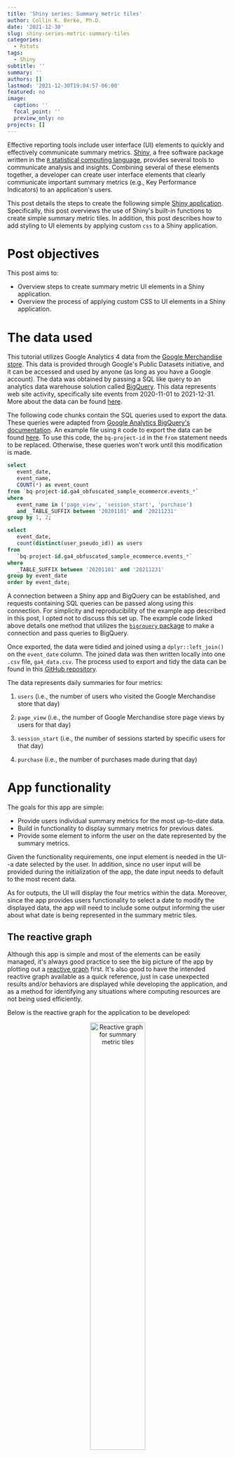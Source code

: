 ```yaml
---
title: 'Shiny series: Summary metric tiles'
author: Collin K. Berke, Ph.D.
date: '2021-12-30'
slug: shiny-series-metric-summary-tiles
categories:
  - Rstats
tags:
  - Shiny
subtitle: ''
summary: ''
authors: []
lastmod: '2021-12-30T19:04:57-06:00'
featured: no
image:
  caption: ''
  focal_point: ''
  preview_only: no
projects: []
---
```


Effective reporting tools include user interface (UI) elements to quickly and effectively communicate summary metrics. [Shiny](https://shiny.rstudio.com/), a free software package written in the [`R` statistical computing language](https://www.r-project.org/), provides several tools to communicate analysis and insights. Combining several of these elements together, a developer can create user interface elements that clearly communicate important summary metrics (e.g., Key Performance Indicators) to an application's users.

This post details the steps to create the following simple [Shiny application](https://collin-berke.shinyapps.io/blog-shiny_summary_tiles/). Specifically, this post overviews the use of Shiny's built-in functions to create simple summary metric tiles. In addition, this post describes how to add styling to UI elements by applying custom `css` to a Shiny application. 

# Post objectives

This post aims to:

-   Overview steps to create summary metric UI elements in a Shiny application.
-   Overview the process of applying custom CSS to UI elements in a Shiny application.

# The data used

This tutorial utilizes Google Analytics 4 data from the [Google Merchandise store](https://shop.googlemerchandisestore.com/). This data is provided through Google's Public Datasets initiative, and it can be accessed and used by anyone (as long as you have a Google account). The data was obtained by passing a SQL like query to an analytics data warehouse solution called [BigQuery](https://cloud.google.com/bigquery). This data represents web site activity, specifically site events from 2020-11-01 to 2021-12-31. More about the data can be found [here](https://support.google.com/analytics/answer/10937659#zippy=%2Cin-this-article).

The following code chunks contain the SQL queries used to export the data. These queries were adapted from [Google Analytics BigQuery's documentation](https://developers.google.com/analytics/bigquery/basic-queries). An example file using `R` code to export the data can be found [here](https://github.com/collinberke/blog-shiny_summary_tiles/blob/main/bq-query-data.R). To use this code, the `bq-project-id` in the `from` statement needs to be replaced. Otherwise, these queries won't work until this modification is made.


```sql
select 
   event_date,
   event_name,
   COUNT(*) as event_count
from `bq-project-id.ga4_obfuscated_sample_ecommerce.events_*`
where 
   event_name in ('page_view', 'session_start', 'purchase')
   and _TABLE_SUFFIX between '20201101' and '20211231'
group by 1, 2;   
```


```sql
select
   event_date,
   count(distinct(user_pseudo_id)) as users
from
   `bq-project-id.ga4_obfuscated_sample_ecommerce.events_*`
where
   _TABLE_SUFFIX between '20201101' and '20211231'
group by event_date
order by event_date; 
```

A connection between a Shiny app and BigQuery can be established, and requests containing SQL queries can be passed along using this connection. For simplicity and reproducibility of the example app described in this post, I opted not to discuss this set up. The example code linked above details one method that utilizes the [`bigrquery` package](https://bigrquery.r-dbi.org/) to make a connection and pass queries to BigQuery.

Once exported, the data were tidied and joined using a `dplyr::left_join()` on the `event_date` column. The joined data was then written locally into one `.csv` file, `ga4_data.csv`. The process used to export and tidy the data can be found in this [GitHub repository](https://github.com/collinberke/blog-shiny_summary_tiles/blob/main/bq-query-data.R).

The data represents daily summaries for four metrics:

1.  `users` (i.e., the number of users who visited the Google Merchandise store that day)

2.  `page_view` (i.e., the number of Google Merchandise store page views by users for that day)

3.  `session_start` (i.e., the number of sessions started by specific users for that day)

4.  `purchase` (i.e., the number of purchases made during that day)

# App functionality

The goals for this app are simple: 

* Provide users individual summary metrics for the most up-to-date data.
* Build in functionality to display summary metrics for previous dates.
* Provide some element to inform the user on the date represented by the summary metrics. 

Given the functionality requirements, one input element is needed in the UI--a date selected by the user. In addition, since no user input will be provided during the initialization of the app, the date input needs to default to the most recent data.

As for outputs, the UI will display the four metrics within the data. Moreover, since the app provides users functionality to select a date to modify the displayed data, the app will need to include some output informing the user about what date is being represented in the summary metric tiles.

## The reactive graph

Although this app is simple and most of the elements can be easily managed, it's always good practice to see the big picture of the app by plotting out a [reactive graph](https://mastering-shiny.org/basic-reactivity.html#the-reactive-graph) first. It's also good to have the intended reactive graph available as a quick reference, just in case unexpected results and/or behaviors are displayed while developing the application, and as a method for identifying any situations where computing resources are not being used efficiently.

Below is the reactive graph for the application to be developed:

<p align="center>
</p>
<div class="figure" style="text-align: center">
<img src="img-01-summary-tiles-graph.png" alt="Reactive graph for summary metric tiles" width="50%" />
<p class="caption">Figure 1: Reactive graph for summary metric tiles</p>
</div>

Again, a really simple application--one input (`date`), a reactive expression (`data()`), and five outputs (`users`; `page_view`; `session_start`; `purchase`; and `event_date`). The graph also details the dependencies clearly, where the outputs are dependent on the  reactive `data()` object--which in cohort with the outputs--depends on the `date` input.

# General approach to application development

When it comes to Shiny development, I take the approach of getting the app to work first. Then, I switch my focus towards optimization. My goal in the following sections is to just get the app working, and then I will focus on refining the code to make it more efficient and eloquent. Thus, the first iteration of the app will contain a lot of repeated, redundant code. However, subsequent iterations will apply functions and functional programming principles to eliminate this repetition.

At this point in the post, the focus will be on discussing each section of the application and how each section is set up to meet the functionality requirements.

# Creating the summary tiles for the user interface

Taking a zoomed out view, the app will be composed of four sections: 1. setup; 2. data import; 3. UI; and 4. server.

## The setup

The first step is to import the `R` packages used within the application. The following code chunk contains the packages used for the application. A brief description of each is included.


```r
library(shiny) # The Shiny app library
library(readr) # Import data
library(dplyr) # Pipe and data manipulation
library(tidyr) # Tidying data function
library(purrr) # Used for functional programming
library(glue)  # Used for string interpolation
```

Many of these packages are part of the [tidyverse](https://www.tidyverse.org/), and thus the import could be simplified to just running `library(tidyverse)`. Be aware this may bring in unused, unneeded libraries. There is nothing wrong with this approach. However, I opted to be more verbose with this example, so as to be clear about what libraries are utilized within the example application and to have more control on what packages were imported by the application.

# Data import

Since the data has already been exported and is stored as a `.csv` file, the app utilizes `readr::read_csv()` to import the data upon app initialization. During the import, the `col_types` argument is passed a list of variable parsing functions. Specifically, GA4 data represents dates in a numeric format. Thus on import, this function will parse the imported column into a `date` type variable.


```r
ga4_data <- read_csv(
  "ga4_data.csv", 
  col_types = list(event_date = col_date("%Y%m%d"))
  )
```

This chunk of code follows the library imports, and it makes the data object `ga4_data` available within the global environment when the application is running. This object will then be later used in the server side of the application, which will be discussed later in the post.

# The UI side of the summary metric tiles

## Application layout

The next step is to code the layout of the UI. To keep the design simple, a sidebar will contain the application's inputs, while the outputs will be placed within the main panel of the application. The general skeleton of the layout looks like this:


```r
ui <- fluidPage(
   # Inputs
   sidebarLayout(
      sidebarPanel()
   ),
   # Outputs
   mainPanel(
      # Summary tiles
      fluidRow(),
      br(),
      # Data information output
      fluidRow()
   )
)
```

There's nothing too fancy about this code, outside of it establishing the general layout of the application, so not much else will be said about what each element does here. However, [Chapter 6 of Mastering Shiny](https://mastering-shiny.org/action-layout.html) discusses application layout if a more detailed description is needed.

## The date input

The app requirements state users need to have the ability to modify the dates to which the data represents, and the summary metric tiles will change based on this user input. However, the app will not have any user input upon startup, so it needs to default to the most recent date within the data. To meet these requirements, we use the following code:


```r
# Code excluded for brevity
ui <- fluidPage(
  sidebarLayout(
    sidebarPanel(
      dateInput("date",
                "Select a date for summary:",
                value = max(ga4_data$event_date),
                max = max(ga4_data$event_date),
                min = min(ga4_data$event_date)
      )
    )
```

The `shiny:dateInput()` function is used to create the HTML for the input, which resides in the application's sidebar. The function's `id` argument is given the value of `date`, which will establish a connection to elements within the server. More on this later. Then, a string value of `Select a date for summary:` is passed along to the `label` argument. This value will be displayed above the date input in the UI.

Since the app won't have an initial user input upon the startup of the application, `max(ga4_date$event_date)` is passed along to the `value` argument. This will default the input to the most recent date within the data. In addition, the functions `max` and `min` arguments are passed similar calls. However, in the case of the `min` argument the base `R` `min()` function is used on the `ga4_data$event_date`. 

## First iteration of the summary metric tiles

### The server side

#### The reactive `data()` object

Before the summary metrics can be displayed in the UI, the application needs data to create the outputs. In addition, since this data will be dependent on users' input (i.e., the user can select a new date which subsequently changes the summary metric tile), this object needs to be [reactive](https://mastering-shiny.org/basic-reactivity.html). To do this, the following code is added to the server side of the application.


```r
server <- function(input, output, session) {
   data <- reactive({
      ga4_data %>% filter(.data[["event_data"]] == input$date)
   })
}
```

In practical terms, this code just filters the data for the date being passed along as the `input$date` object.

Again, this object could be the most recent date within the data, the date set by the `max` argument in the `dateInput()` function, or it could be based on a user's modification of the date input. Since this code was wrapped inside of the `reactive({})` function, Shiny will be listening for any changes made to the to the `input$date` object. Any changes that occur will result in the `data()` reactive expression to be modified, followed by new output values being displayed via the UI.

One other key concept is being exhibited here, [tidy evaluation](https://mastering-shiny.org/action-tidy.html#action-tidy), specifically [data-masking](https://mastering-shiny.org/action-tidy.html#data-masking). Since technically `dplyr::filter()` is being used inside of a function, an explicit reference to the data is required. Thus, `.data[["event_data"]]` notation is used to make it explicit on what data will be filtered. The specifics on how to use data-masking in the context of a Shiny app is beyond the scope of this post. However, the previously linked materials provide a more detailed description of these concepts.

#### The outputs

Looking back at the reactive graph, the application requires five outputs to be in the server. These outputs will just be simple text outputs, so the use of the `shiny::renderText()` function will be sufficient to meet our requirements. The `format()` function is also applied to comma format any outputs that contain numbers (e.g., 2,576 vs 2576). Here is what the server looks like currently:


```r
server <- function(input, output, session) {
  data <- reactive({
    filter(ga4_date, .data[["event_date"]] == input$date)
  })
  
  output$users <- renderText(format(data()$users, big.mark = ','))
  output$page_view <- renderText(format(data()$page_view, big.mark = ','))
  output$session_start <- renderText(format(data()$session_start, big.mark = ','))
  output$purchase <- renderText(format(data()$purchase, big.mark = ','))
  output$date <- renderText(glue("Estimates represent data from {data()$event_date}"))
}
```

As part of the functionality requirements, the app needed some UI element informing users what date is being represented in the summary tiles. The `output$date` object was included to meet this requirement. The `output$date` object, aside from using the `renderText()` function, includes the use of the `glue::glue()` function to make the outputted message more informative.

The [`{glue}`](https://glue.tidyverse.org/) package is used to manipulate string literals with the use of the curly braces (e.g., `{}`). When applied here, the `{data()$event_date}` is evaluated as an `R` call, its value becomes appended to the string, and the whole string is then outputted to the application's UI.

### Back to the UI

Now that there are five elements being outputted from the server, UI elements need to be included to display the rendered outputs.

When making early design decisions about the application's layout, it was decided these elements were going to reside within the main panel of the application. Another decision made was to keep the summary metric tile elements on the same row, so as to seem as though they are related to one another (i.e., related KPIs). As for the UI element informing the user on the date the summary metric tiles represent, it was decided that this element would be placed on its own row.

To achieve the intended design, additional Shiny layout functions were applied to the application's code. This includes using the `fluidRow()` and `column()` functions to achieve the wanted UI organization. The following code was used to achieve the placement of the summary tiles within the application's layout:


```r
mainPanel(
   fluidRow(
      column(),
      column(),
      column()
   ),
   br(),
   fluidRow()
)
```

As for the design of the summary metric tiles, each tile needed to include some type of title followed by the text representing the metric. To achieve this, the `shiny::div()` function was used. This function creates an individual `HTML` tag that outputs the text being passed along into the function. Directly below the title element, the `textOutput()` function is used to display the outputs coming from the application's server. The code for one summary metric tile would look like the following:


```r
column(3,
       div("Unique Users"),
       textOutput("users")
       )
```

By combining these elements, the application code in its current state can be seen here:


```r
# Setup -------------------------------------------------------------------

library(shiny)
library(readr)
library(dplyr)
library(tidyr)
library(glue)
library(purrr)

# Import data -------------------------------------------------------------

ga4_data <- read_csv(
  "ga4_data.csv", 
  col_types = list(event_date = col_date("%Y%m%d"))
  )
  
# UI ----------------------------------------------------------------------

ui <- fluidPage(
  sidebarLayout(
    sidebarPanel(
      dateInput("date",
                "Select a date for summary:",
                value = max(ga4_data$event_date),
                max = max(ga4_data$event_date),
                min = min(ga4_data$event_date)
      )
    ),
    mainPanel(
      fluidRow(
        h2("Summary report"),
        column(3,
               div("Users"),
               textOutput("users")
        ),
        column(3,
               div("Page Views"),
               textOutput("page_view")
        ),
        column(3,
               div("Session Starts"),
               textOutput("session_start")
        ),
        column(3,
               div("Purchases"),
               textOutput("purchase")
        )    
      ),
      br(),
      fluidRow(
        textOutput("date")    
      )
    ) 
  )
)

# Server ------------------------------------------------------------------

server <- function(input, output, session) {
  data <- reactive({
    filter(ga4_data, .data[["event_date"]] == input$date)
  })
  
  # Text output
  output$users <- renderText(format(data()$users, big.mark = ','))
  output$page_view <- renderText(format(data()$page_view, big.mark = ','))
  output$session_start <- renderText(format(data()$session_start, big.mark = ','))
  output$purchase <- renderText(format(data()$purchase, big.mark = ','))
  output$date <- renderText(glue("Estimates represent data from {data()$event_date}"))
}

shinyApp(ui, server)
```

Indeed, this code works and meets the functionality requirements. However, it's quite verbose and contains a lot of redundant, repeated code. Different techniques could be applied to make the application more eloquent and efficient in its design. The goal of the next few sections, then, will be to simplify the application through the development of functions and applying functional programming principles.

#### Simplifying the outputs

Reviewing the server, most of the outputs are created through the use of repeated patterns of the same code. This breaks the [DRY principle (Don't Repeat Yourself)](https://en.wikipedia.org/wiki/Don%27t_repeat_yourself) of software development. Both [functions](https://r4ds.had.co.nz/functions.html) and the application of [functional programming principles](https://r4ds.had.co.nz/iteration.html#for-loops-vs.-functionals) will be applied to address this issue. 

An obvious pattern used to create the outputs is `output$foo <- renderText(format(bar, big.mark = ','))`. This pattern could be converted into a function, and then this function could be used to iterate over the several reactive objects (e.g., `data()$users`) with the use of a [`{purrr}` function](https://purrr.tidyverse.org/). Since the side-effects are intended to be used rather than outputting a list object from our iteration, `purrr::walk()` will do the trick. 

Utilizing this strategy simplifies our code to the following:


```r
c('users', 'page_view', 'session_start', 'purchase') %>% 
    walk(~{output[[.x]] <- renderText(format(data()[[.x]], big.mark = ','))})
```

Indeed, I can't take full credit for this solution. Thanks goes to `@Kent Johnson` in the [R4DS Slack channel](http://r4ds.io/join) for helping me out.

The `output$date` object was left out of this simplification of the code. Certainly, the function could be made to be more general and flexible to handle this repetition of the `renderText()` function. However, this would be over engineering a solution to the problem.

## Back to the UI

Functions and functional programming principles will now be used to address these same issues on the UI side of the application. Much of the repetition occurs with the use of the following pattern:


```r
column(3,
       div("Metric Title"),
       textOutput("metric_output")
       )
```

Indeed, this pattern is applied four times. Since it was [copied and pasted more than twice](https://r4ds.had.co.nz/iteration.html) and breaks the DRY principle, it would be best to convert it into a function and iterate it using functional programming tools.

## Simplifying the UI with functional programming

A helper function, `make_summary_tile()`, is added to the setup section of the application. The function looks like this:


```r
make_summary_tile <- function(title, text_output){
  column(2,
         div(title),
         textOutput(text_output)
  )
}
```

There's nothing too fancy or complicated about this function. It simply generalizes the pattern applied within the UI side of the first iteration of our application. As for placement, this function could be defined at the top of the application file or in a separate `.R` file embedded in a `R/` sub-folder. Both strategies would make the function available for the app. Deciding which to use comes down to the intended organizational structure of the application.

The next step is to apply functional programming to iterate the `make_summary_tile()` function over the text outputs. Since the function requires two inputs, `title` and `text_output`, they were placed inside of a `tibble` to improve organization of the inputs being passed to the function through `pmap()`.


```r
# Defined in the Setup section
tiles <- tribble(
  ~header         , ~text_output,
  "Users"         , "users",
  "Page Views"    , "page_view",
  "Session Starts", "session_start",
  "Purchases"     , "purchase"
)

# Used within the UI
pmap(tiles, make_summary_tile)
```

What once required sixteen line's of code was cut in half to eight (including the explicit definition of the inputs). In addition, coding the tiles using functional programming also makes it more flexible, where summary tiles could be easily added or taken away.

Doing this would require some slight modification to the `make_summary_tile()` helper function, though. That is, a `width` argument would need to be added to the function, so the column width could be set to accommodate the number of outputs for the UI. There are lots of different options that could be explored here. At this point, though, the solution meets the functionality requirements. 

In its current state, the application code looks like this:


```r
# Setup -------------------------------------------------------------------

library(shiny)
library(readr)
library(dplyr)
library(tidyr)
library(glue)
library(purrr)

make_summary_tile <- function(header, text_output){
  column(2,
         div(header),
         textOutput(text_output)
  )
}

tiles <- tribble(
  ~header         , ~text_output,
  "Users"         , "users",
  "Page Views"    , "page_view",
  "Session Starts", "session_start",
  "Purchases"     , "purchase"
)

# Import data -------------------------------------------------------------

ga4_data <- read_csv(
  "ga4_data.csv", 
  col_types = list(event_date = col_date("%Y%m%d"))
)

# UI ----------------------------------------------------------------------

ui <- fluidPage(
  sidebarLayout(
    sidebarPanel(
      dateInput("date",
                "Select a date for summary:",
                value = max(ga4_data$event_date),
                max = max(ga4_data$event_date),
                min = min(ga4_data$event_date)
      )
    ),
    mainPanel(
      fluidRow(
        h2("Summary report"),
        pmap(tiles, make_summary_tile)
      ),
      br(),
      fluidRow(
        textOutput("date")    
      )
    ) 
  )
)

# Server ------------------------------------------------------------------

server <- function(input, output, session) {
  data <- reactive({
    filter(ga4_data, .data[["event_date"]] == input$date)
  })
  
  c('users', 'page_view', 'session_start', 'purchase') %>% 
    walk(~{output[[.x]] <- renderText(format(data()[[.x]], big.mark = ','))})
  
  output$date <- renderText(glue("Estimates represent data from {data()$event_date}"))
}

shinyApp(ui, server)
```

The application works, meets the functionality requirements, and now is written in a way that reduces repetition and redundant patterns within the code. However, the summary metric tiles just blend into the UI, and nothing about the styling communicates they contain important information.

Since these elements are meant to highlight key, important summary metrics, they need to be styled in a way that creates contrast between themselves and the application's background. The next section focuses on applying custom `CSS` to give some contrast between these elements and the application's background.

# Adding custom CSS to the summary metric tiles

There are many [methods for adding custom `CSS` to a Shiny application](https://unleash-shiny.rinterface.com/beautify-css.html#how-to-include-css). [Shiny's documentation](https://unleash-shiny.rinterface.com/beautify-css.html#how-to-include-css) overviews many of these techniques in detail. Accordingly, a through overview of these methods is beyond the focus of this post and won't be further discussed. Rather, this post will overview the application of just one method--creating a separate `CSS` file and applying style elements within the code.

## Creating the `www` folder and `CSS` file

Since the design opted for a [file-based `CSS` approach](https://shiny.rstudio.com/articles/css.html), a separate `www` sub-folder in the application's main project directory needs to be created. Once created, the custom `CSS` file will be placed inside this folder. The placement of this file can be seen in this [Github repo](https://github.com/collinberke/blog-shiny_summary_tiles). 

The purpose of this folder is to make the file available to the web browser when the application starts. Placement of this file is critical. If it is not placed in the `www` sub-folder, then the `CSS` file will not be available when the application starts, and any custom styling will not be applied.

Once the `www` sub-folder is created, you can create a `CSS` file for the application in Rstudio by clicking `File`, hovering over `New File`, and selecting `CSS File`. Save the file in the `www` sub-folder and give it an informative name. In the case of this example, the file is named `app-styling.css`.

The main goal of the styling will be to create some contrast between the summary metric tiles and the application's background. Specifically, `CSS` will be used to create a container that is a different color from the application's background and includes some shading to make it seem like the element is hovering above the application's main page. To do this, the `app-styling.css` file includes the following:

``` {.css}
#summary-tile{
  font-size: 25px;
  color:White;
  text-align: center;
  margin: 10px;
  padding: 5px;
  background-color: #0A145A;
  border-radius: 15px;
  box-shadow: 0 5px 20px 0 rgba(0,0,0, .25);
  transition: transform 300ms;
}
```

A detailed description on how to create `CSS` selectors is outside the scope of this post. However, in general terms, this selector sets several values for multiple `CSS` properties by defining the `id`, `#summary-tile` within the file. More about this process of creating different `CSS` selectors can be found [here](https://unleash-shiny.rinterface.com/beautify-css.html#select-by-class-id). 

Now it's just a matter of modifying the code to call this file and pass these style values to the summary tiles within the application. The following code is added to the ui side of our application to include our `app-styling.css` file:


```r
tags$head(tags$link(rel = "stylesheet", type = "text/css", href = "app-styling.css"))
```

Since the styling is being applied to the summary metric tiles, the `make_summary_tile()` function is modified to bring in the `CSS` elements. A `css_id` argument is added to the function. 


```r
make_summary_tile <- function(header, text_output, css_id){
  column(2,
         div(header),
         textOutput(text_output),
         id = css_id
  )
}
```

Now that we made this modification to the `make_summary_tile()`, its application in the UI is also modified. Specifically, the `#summary-tile` `CSS` element is explicitly called in `pmap()`. To do this, the code is modified like this:


```r
pmap(tiles, ~make_summary_tile(
          header = ..1, text_output = ..2, css_id = "summary-tile"))
```

The `header`, `text_output`, and `css_id` arguments are now explicitly defined in the `pmap()` call. To refer to the first two elements in the `tiles` data object, the `..1` (i.e., `header` column) and the `..2` (i.e., `text_output` column) are used. Check out the `pmap()` docs on how to apply the `..1`, `..2` (`?pmap`) for more information.

# Wrap up

Putting this all together yields this simple [application](https://collin-berke.shinyapps.io/blog-shiny_summary_tiles/). Here's the code in its entirety:


```r
# Setup -------------------------------------------------------------------

library(shiny)
library(readr)
library(dplyr)
library(tidyr)
library(glue)
library(purrr)

make_summary_tile <- function(header, text_output, css_id){
  column(2,
         div(header),
         textOutput(text_output),
         id = css_id
  )
}

tiles <- tribble(
  ~header         , ~text_output,
  "Users"         , "users",
  "Page Views"    , "page_view",
  "Session Starts", "session_start",
  "Purchases"     , "purchase"
)

# Import data -------------------------------------------------------------

ga4_data <- read_csv(
  "data/ga4_data.csv", 
  col_types = list(event_date = col_date("%Y%m%d"))
)

# UI ----------------------------------------------------------------------

ui <- fluidPage(
  tags$head(
    tags$link(rel = "stylesheet", type = "text/css", href = "app-styling.css")
    ),
  sidebarLayout(
    sidebarPanel(
      dateInput("date",
                "Select a date for summary:",
                value = max(ga4_data$event_date),
                max = max(ga4_data$event_date),
                min = min(ga4_data$event_date)
      )
    ),
    mainPanel(
      fluidRow(
        h2("Summary report"),
        pmap(tiles, ~make_summary_tile(
          header = ..1, text_output = ..2, css_id = "summary-tile"))
      ),
      br(),
      fluidRow(
        textOutput("date")    
      )
    ) 
  )
)

# Server ------------------------------------------------------------------

server <- function(input, output, session) {
  data <- reactive({
    filter(ga4_data, .data[["event_date"]] == input$date)
  })
  
  c('users', 'page_view', 'session_start', 'purchase') %>% 
    walk(~{output[[.x]] <- renderText(format(data()[[.x]], big.mark = ','))})
  
  output$date <- renderText(glue("Estimates represent data from {data()$event_date}"))
}

shinyApp(ui, server)
```

To recap what was accomplished by this post, the application meets all the functionality requirements in a simplified, manageable way:

* Create summary metric tile UI elements in a Shiny application.

* Provide functionality for users to modify the date the data represents.

* Include a UI element that informs the user on what date is being represented in the summary metric tiles.

* Apply custom CSS to the UI elements to draw a contrast between the app and the summary metric tiles.

More could be done to improve this code. For instance, some of these elements could be moved to their own `.R` files and placed into separate directories following a [`R` package organizational structure](https://mastering-shiny.org/scaling-packaging.html). Moreover, more could be done to [modularize](https://mastering-shiny.org/scaling-modules.html) the code, so it could be easily applied in other applications. These are all topics for potential future posts.

Although the app development involved multiple iterations to meet the initial requirements, this post highlights one method to create summary metric tiles that can be used as another tool to effectively and efficiently communicate summary metrics to users, a goal every data tool developer strives to meet.

If you found this post useful, please pass it along to others. If you have other methods or ways to optimize this solution, please reach out to me. 

# Resource links

* A running example of the application can be found [here](https://collin-berke.shinyapps.io/blog-shiny_summary_tiles/)

* The repo containing the application's code can be found [here](https://github.com/collinberke/blog-shiny_summary_tiles)

* The code to export the Google Analytics 4 data for the Google Merchandise store can be found [here](https://github.com/collinberke/blog-shiny_summary_tiles/blob/main/bq-query-data.R)

* [Mastering Shiny](https://mastering-shiny.org/index.html) by Hadley Wickham

* [Outstanding User Interfaces with Shiny](https://unleash-shiny.rinterface.com/index.html) by David Granjon

* [R for Data Science](https://r4ds.had.co.nz/) by Hadley Wickham and Garrett Grolemund

* [The R for Data Science Slack Channel](http://r4ds.io/join)
